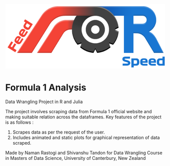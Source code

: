 ![feed-for-speed-logo](./f1-r-logo.png)


# Formula 1 Analysis

Data Wrangling Project in R and Julia

The project involves scraping data from Formula 1 official website and making suitable relation across the dataframes. Key features of the project is as follows :
1. Scrapes data as per the request of the user.
2. Includes animated and static plots for graphical representation of data scraped.


Made by Naman Rastogi and Shivanshu Tandon for Data Wrangling Course in Masters of Data Science, University of Canterbury, New Zealand
